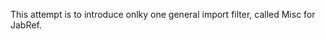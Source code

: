 This attempt is to introduce onlky one general import filter, called Misc for JabRef.

<!---
R-Brause42/R-Brause42 is a ✨ special ✨ repository because its `README.md` (this file) appears on your GitHub profile.
You can click the Preview link to take a look at your changes.
--->
